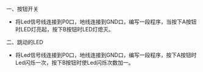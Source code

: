 一、按钮开关

- 将Led信号线连接到P0口，地线连接到GND口，编写一段程序，当按下A按钮时LED灯亮起，按下B按钮时LED灯熄灭。

二、跳动的LED

- 将Led信号线连接到P0口，地线连接到GND口，编写一段程序，按下A按钮时Led闪烁一次，按下B按钮时使Led闪烁次数加一。
